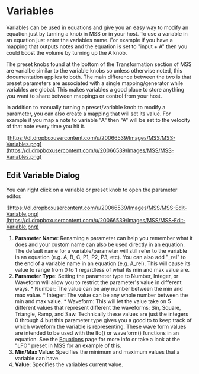 # Variables #
Variables can be used in equations and give you an easy way to modify an equation just by turning a knob in MSS or in your host. To use a variable in an equation just enter the variables name. For example if you have a mapping that outputs notes and the equation is set to "input + A" then you could boost the volume by turning up the A knob.

The preset knobs found at the bottom of the Transformation section of MSS are varialbe similar to the variable knobs so unless otherwise noted, this documentation applies to both. The main difference between the two is that preset parameters are associated with a single mapping/generator while variables are global. This makes variables a good place to store anything you want to share between mappings or control from your host.

In addition to manually turning a preset/variable knob to modify a parameter, you can also create a mapping that will set its value. For example if you map a note to variable "A" then "A" will be set to the velocity of that note every time you hit it.

![https://dl.dropboxusercontent.com/u/20066539/Images/MSS/MSS-Variables.png](https://dl.dropboxusercontent.com/u/20066539/Images/MSS/MSS-Variables.png)


## Edit Variable Dialog ##

You can right click on a variable or preset knob to open the parameter editor.

![https://dl.dropboxusercontent.com/u/20066539/Images/MSS/MSS-Edit-Variable.png](https://dl.dropboxusercontent.com/u/20066539/Images/MSS/MSS-Edit-Variable.png)

  1. **Parameter Name**: Renaming a parameter can help you remember what it does and your custom name can also be used directly in an equation. The default name for a variable/parameter will still refer to the variable in an equation (e.g. A, B, C, P1, P2, P3, etc). You can also add "`_`rel" to the end of a variable name in an equation (e.g. A\_rel). This will cause its value to range from 0 to 1 regardless of what its min and max value are.
  1. **Parameter Type**: Setting the parameter type to Number, Integer, or Waveform will allow you to restrict the parameter's value in different ways.
    * Number: The value can be any number between the min and max value.
    * Integer: The value can be any whole number between the min and max value.
    * Waveform: This will let the value take on 5 different values that represent different the waveforms: Sin, Square, Triangle, Ramp, and Saw. Technically these values are just the integers 0 through 4 but this parameter type gives you a good to to keep track of which  waveform the variable is representing. These wave form values are intended to be used with the lfo() or waveform() functions in an equation. See the [Equations](Equations.md) page for more info or take a look at the "LFO" preset in MSS for an example of this.
  1. **Min/Max Value**: Specifies the minimum and maximum values that a variable can have.
  1. **Value**: Specifies the variables current value.